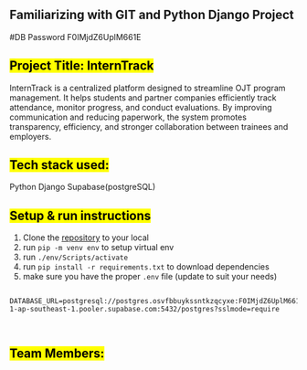 ## Familiarizing with GIT and Python Django Project

#DB Password
F0IMjdZ6UplM661E


## <mark>Project Title: InternTrack</mark>
InternTrack is a centralized platform designed to streamline OJT program management. It helps students and partner companies efficiently track attendance, monitor progress, and conduct evaluations. By improving communication and reducing paperwork, the system promotes transparency, efficiency, and stronger collaboration between trainees and employers.

## <mark>Tech stack used: </mark>
Python
Django
Supabase(postgreSQL)

## <mark>Setup & run instructions</mark>
1. Clone the [repository](https://github.com/aceuda/FinalProject_InternTrack.git) to your local
2. run `pip -m venv env` to setup virtual env
2. run `./env/Scripts/activate`
3. run `pip install -r requirements.txt` to download dependencies
3. make sure you have the proper `.env` file (update to suit your needs)
```
    DATABASE_URL=postgresql://postgres.osvfbbuykssntkzqcyxe:F0IMjdZ6UplM661E@aws-1-ap-southeast-1.pooler.supabase.com:5432/postgres?sslmode=require

    

```
## <mark>Team Members: </mark>

